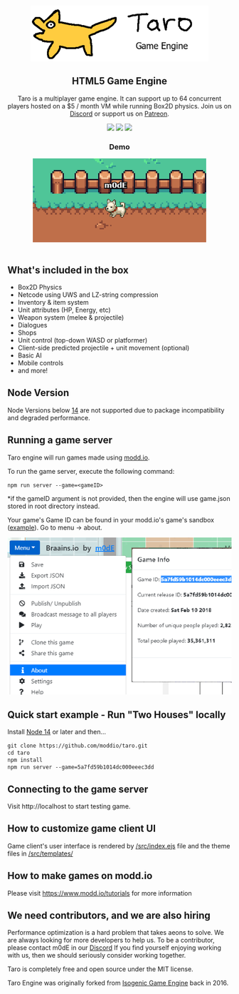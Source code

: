 <div align="center">
  <a href="https://modd.io">
    <img src="./assets/images/logo.png" width="400" alt="Taro Engine logo">
  </a>
</div>

<div align="center">
  <h2>HTML5 Game Engine</h2>
  <p>Taro is a multiplayer game engine. It can support up to 64 concurrent players hosted on a $5 / month VM while running Box2D physics. Join us on <a href="https://discord.gg/XRe8T7K">Discord</a> or support us on <a href="https://www.patreon.com/moddio">Patreon</a>.
</div>

<div align="center">
  <img src="https://img.shields.io/github/contributors/moddio/taro?style=for-the-badge&color=f01313">
  <img src="https://img.shields.io/github/last-commit/moddio/taro?style=for-the-badge&color=f01313">
  <img src="https://img.shields.io/github/languages/code-size/moddio/taro?style=for-the-badge&color=f01313">
</div>


<div align="center">
  <h3>Demo</h3>
  <a href="http://taro.town"><img src="./assets/images/demo.png" width="390" alt="Taro demo"></a>
</div>
<br>

## What's included in the box
- Box2D Physics
- Netcode using UWS and LZ-string compression
- Inventory & item system
- Unit attributes (HP, Energy, etc)
- Weapon system (melee & projectile)
- Dialogues
- Shops
- Unit control (top-down WASD or platformer)
- Client-side predicted projectile + unit movement (optional)
- Basic AI
- Mobile controls
- and more!

## Node Version
Node Versions below [14](https://nodejs.org) are not supported due to package incompatibility and degraded performance.

## Running a game server
Taro engine will run games made using [modd.io](https://www.modd.io).

To run the game server, execute the following command:
```
npm run server --game=<gameID>
```
*if the gameID argument is not provided, then the engine will use game.json stored in root directory instead.

Your game's Game ID can be found in your modd.io's game's sandbox ([example](https://beta.modd.io/sandbox/game/two-houses/scripts)). Go to menu -> about.

<img src="./assets/images/gameid.png" width="600" alt="How to get game id">

## Quick start example - Run "Two Houses" locally

Install [Node 14](https://nodejs.org) or later and then...

```
git clone https://github.com/moddio/taro.git
cd taro
npm install
npm run server --game=5a7fd59b1014dc000eeec3dd
```

## Connecting to the game server
Visit http://localhost to start testing game.

## How to customize game client UI
Game client's user interface is rendered by [/src/index.ejs](https://github.com/moddio/taro/blob/master/src/index.ejs) file and the theme files in [/src/templates/](https://github.com/moddio/taro/tree/master/src/templates)

## How to make games on modd.io
Please visit https://www.modd.io/tutorials for more information

## We need contributors, and we are also hiring
Performance optimization is a hard problem that takes aeons to solve. We are always looking for more developers to help us. To be a contributor, please contact m0dE in our [Discord](https://discord.gg/XRe8T7K) If you find yourself enjoying working with us, then we should seriously consider working together.

Taro is completely free and open source under the MIT license.

Taro Engine was originally forked from [Isogenic Game Engine](https://www.isogenicengine.com/) back in 2016.
